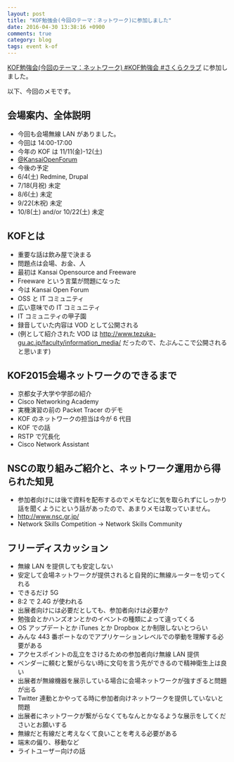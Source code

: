 ```yaml
---
layout: post
title: "KOF勉強会(今回のテーマ：ネットワーク)に参加しました"
date: 2016-04-30 13:38:16 +0900
comments: true
category: blog
tags: event k-of
---
```

[KOF勉強会(今回のテーマ：ネットワーク) #KOF勉強会 #さくらクラブ](https://atnd.org/events/75591 "KOF勉強会(今回のテーマ：ネットワーク) #KOF勉強会 #さくらクラブ")
に参加しました。

<!--more-->

以下、今回のメモです。

## 会場案内、全体説明

- 今回も会場無線 LAN がありました。
- 今回は 14:00-17:00
- 今年の KOF は 11/11(金)-12(土)
- [@KansaiOpenForum](https://twitter.com/KansaiOpenForum "@KansaiOpenForum")
- 今後の予定
- 6/4(土) Redmine, Drupal
- 7/18(月祝) 未定
- 8/6(土) 未定
- 9/22(木祝) 未定
- 10/8(土) and/or 10/22(土) 未定

## KOFとは

- 重要な話は飲み屋で決まる
- 問題点は会場、お金、人
- 最初は Kansai Opensource and Freeware
- Freeware という言葉が問題になった
- 今は Kansai Open Forum
- OSS と IT コミュニティ
- 広い意味での IT コミュニティ
- IT コミュニティの甲子園
- 録音していた内容は VOD として公開される
- (例として紹介された VOD は <http://www.tezuka-gu.ac.jp/faculty/information_media/> だったので、たぶんここで公開されると思います)

## KOF2015会場ネットワークのできるまで

- 京都女子大学や学部の紹介
- Cisco Networking Academy
- 実機演習の前の Packet Tracer のデモ
- KOF のネットワークの担当は今が 6 代目
- KOF での話
- RSTP で冗長化
- Cisco Network Assistant

## NSCの取り組みご紹介と、ネットワーク運用から得られた知見

- 参加者向けには後で資料を配布するのでメモなどに気を取られずにしっかり話を聞くようにという話があったので、あまりメモは取っていません。
- <http://www.nsc.gr.jp/>
- Network Skills Competition → Network Skills Community

## フリーディスカッション

- 無線 LAN を提供しても安定しない
- 安定して会場ネットワークが提供されると自発的に無線ルーターを切ってくれる
- できるだけ 5G
- 8:2 で 2.4G が使われる
- 出展者向けには必要だとしても、参加者向けは必要か?
- 勉強会とかハンズオンとかのイベントの種類によって違ってくる
- OS アップデートとか iTunes とか Dropbox とか制限しないとつらい
- みんな 443 番ポートなのでアプリケーションレベルでの挙動を理解する必要がある
- アクセスポイントの乱立をさけるための参加者向け無線 LAN 提供
- ベンダーに頼むと繋がらない時に文句を言う先ができるので精神衛生上は良い
- 出展者が無線機器を展示している場合に会場ネットワークが強すぎると問題が出る
- Twitter 連動とかやってる時に参加者向けネットワークを提供していないと問題
- 出展者にネットワークが繋がらなくてもなんとかなるような展示をしてくださいとお願いする
- 無線だと有線だと考えなくて良いことを考える必要がある
- 端末の偏り、移動など
- ライトユーザー向けの話
